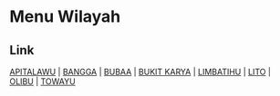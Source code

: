 # Menu Wilayah

## Link

[APITALAWU](https://github.com/gigit-pemilu/pemilu-2024-75-gorontalo/tree/main/pilpres/hitung-suara/sub/75-gorontalo/sub/02-boalemo/sub/07-paguyaman-pantai/sub/2005-apitalawu)
 | 
[BANGGA](https://github.com/gigit-pemilu/pemilu-2024-75-gorontalo/tree/main/pilpres/hitung-suara/sub/75-gorontalo/sub/02-boalemo/sub/07-paguyaman-pantai/sub/2006-bangga)
 | 
[BUBAA](https://github.com/gigit-pemilu/pemilu-2024-75-gorontalo/tree/main/pilpres/hitung-suara/sub/75-gorontalo/sub/02-boalemo/sub/07-paguyaman-pantai/sub/2001-bubaa)
 | 
[BUKIT KARYA](https://github.com/gigit-pemilu/pemilu-2024-75-gorontalo/tree/main/pilpres/hitung-suara/sub/75-gorontalo/sub/02-boalemo/sub/07-paguyaman-pantai/sub/2004-bukit-karya)
 | 
[LIMBATIHU](https://github.com/gigit-pemilu/pemilu-2024-75-gorontalo/tree/main/pilpres/hitung-suara/sub/75-gorontalo/sub/02-boalemo/sub/07-paguyaman-pantai/sub/2003-limbatihu)
 | 
[LITO](https://github.com/gigit-pemilu/pemilu-2024-75-gorontalo/tree/main/pilpres/hitung-suara/sub/75-gorontalo/sub/02-boalemo/sub/07-paguyaman-pantai/sub/2002-lito)
 | 
[OLIBU](https://github.com/gigit-pemilu/pemilu-2024-75-gorontalo/tree/main/pilpres/hitung-suara/sub/75-gorontalo/sub/02-boalemo/sub/07-paguyaman-pantai/sub/2008-olibu)
 | 
[TOWAYU](https://github.com/gigit-pemilu/pemilu-2024-75-gorontalo/tree/main/pilpres/hitung-suara/sub/75-gorontalo/sub/02-boalemo/sub/07-paguyaman-pantai/sub/2007-towayu)

